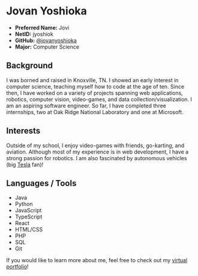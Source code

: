 # Jovan Yoshioka
* **Preferred Name:** Jovi
* **NetID:** jyoshiok
* **GitHub:** [@jovanyoshioka](https://github.com/jovanyoshioka)
* **Major:** Computer Science

## Background
I was borned and raised in Knoxville, TN. I showed an early interest in computer science, teaching myself how to code at the age of ten. Since then, I have worked on a variety of projects spanning web applications, robotics, computer vision, video-games, and data collection/visualization. I am an aspiring software engineer. So far, I have completed three internships, two at Oak Ridge National Laboratory and one at Microsoft.

## Interests
Outside of my school, I enjoy video-games with friends, go-karting, and aviation. Although most of my experience is in web development, I have a strong passion for robotics. I am also fascinated by autonomous vehicles (big [Tesla](https://tesla.com) fan)!

## Languages / Tools
- Java
- Python
- JavaScript
- TypeScript
- React
- HTML/CSS
- PHP
- SQL
- Git

If you would like to learn more about me, feel free to check out my [virtual portfolio](https://jovanyoshioka.com)!